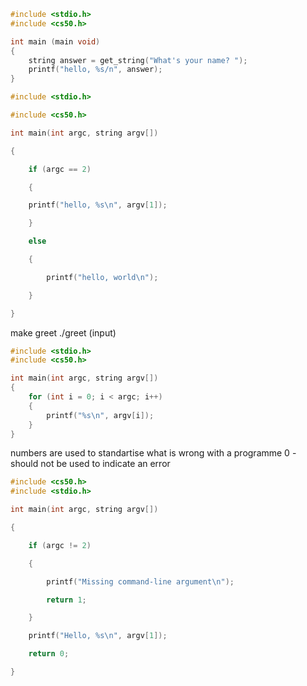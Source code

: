 ```c
#include <stdio.h>
#include <cs50.h>

int main (main void)
{
	string answer = get_string("What's your name? ");
	printf("hello, %s/n", answer);
}
```

```c
#include <stdio.h>

#include <cs50.h>

int main(int argc, string argv[])

{

    if (argc == 2)

    {

    printf("hello, %s\n", argv[1]);

    }

    else

    {

        printf("hello, world\n");

    }

}
```
make greet 
./greet (input)

```c
#include <stdio.h>
#include <cs50.h>

int main(int argc, string argv[])
{
    for (int i = 0; i < argc; i++)
    {
        printf("%s\n", argv[i]);
    }
}
```

numbers are used to standartise what is wrong with a programme
0 - should not be used to indicate an error 

```c
#include <cs50.h>
#include <stdio.h>

int main(int argc, string argv[])

{

    if (argc != 2)

    {

        printf("Missing command-line argument\n");

        return 1;

    }

    printf("Hello, %s\n", argv[1]);

    return 0;

}
```